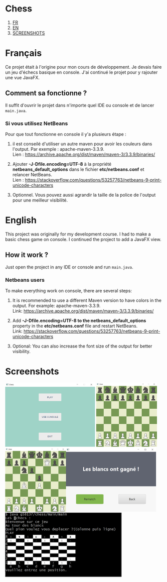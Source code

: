 # Chess

1. [FR](#français)
2. [EN](#english)
3. [SCREENSHOTS](#screenshots)

# Français
Ce projet était à l'origine pour mon cours de développement. Je devais faire un jeu d'échecs basique en console. J'ai continué le projet pour y rajouter une vue JavaFX. 

## Comment sa fonctionne ?
Il suffit d'ouvrir le projet dans n'importe quel IDE ou console et de lancer `main.java`.

### Si vous utilisez NetBeans
Pour que tout fonctionne en console il y'a plusieurs étape :

1. il est conseilé d'utiliser un autre maven
pour avoir les couleurs dans l'output. Par exemple : apache-maven-3.3.9.<br>
Lien : https://archive.apache.org/dist/maven/maven-3/3.3.9/binaries/

2. Ajouter **-J-Dfile.encoding=UTF-8** à la propriété **netbeans_default_options** 
dans le fichier **etc/netbeans.conf** et relancer NetBeans.<br>
Lien : https://stackoverflow.com/questions/53257763/netbeans-9-print-unicode-characters

3. Optionnel. Vous pouvez aussi agrandir la taille de la police de l'output
pour une meilleur visibilité.

#  English
This project was originally for my development course. I had to make a basic chess game on console. I continued the project to add a JavaFX view.

## How it work ?

Just open the project in any IDE or console and run `main.java`.

### Netbeans users
To make everything work on console, there are several steps:

1. It is recommended to use a different Maven version to have colors in the output. For example: apache-maven-3.3.9.<br>
   Link: https://archive.apache.org/dist/maven/maven-3/3.3.9/binaries/

2. Add **-J-Dfile.encoding=UTF-8 to the netbeans_default_options** property in the **etc/netbeans.conf** file and restart NetBeans.<br>
   Link: https://stackoverflow.com/questions/53257763/netbeans-9-print-unicode-characters

3. Optional: You can also increase the font size of the output for better visibility.
    
# Screenshots
<img src="https://github.com/KBluelvl/Chess/blob/main/img/Menu.PNG" height="206"> <img src="https://github.com/KBluelvl/Chess/blob/main/img/Game.PNG" height="206">
<img src="https://github.com/KBluelvl/Chess/blob/main/img/Game2.PNG" height="206"><img src="https://github.com/KBluelvl/Chess/blob/main/img/Result.PNG" height="206">
<img src="https://github.com/KBluelvl/Chess/blob/main/img/Console.PNG" height="206">
